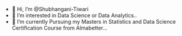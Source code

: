 - 👋 Hi, I’m @Shubhangani-Tiwari
- 👀 I’m interested in Data Science or Data Analytics..
- 🌱 I’m currently Pursuing my Masters in Statistics and Data Science Certification Course from Almabetter...
